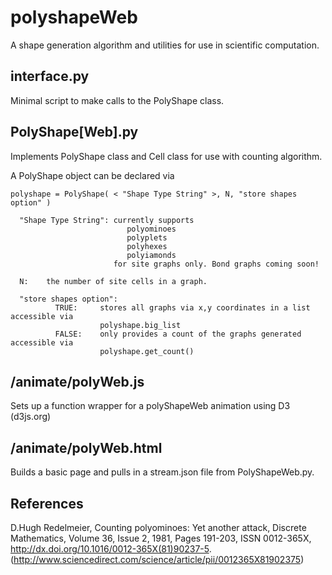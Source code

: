 polyshapeWeb
============

A shape generation algorithm and utilities for use in scientific computation.

interface.py
------------
  Minimal script to make calls to the PolyShape class.

PolyShape[Web].py
-----------------
  Implements PolyShape class and Cell class for use with counting algorithm.
  
  
  A PolyShape object can be declared via
  
    polyshape = PolyShape( < "Shape Type String" >, N, "store shapes option" )
    
      "Shape Type String": currently supports
                              polyominoes
                              polyplets
                              polyhexes
                              polyiamonds
                           for site graphs only. Bond graphs coming soon!
                           
      N:    the number of site cells in a graph.
      
      "store shapes option":
              TRUE:     stores all graphs via x,y coordinates in a list accessible via
                        polyshape.big_list
              FALSE:    only provides a count of the graphs generated accessible via
                        polyshape.get_count()
/animate/polyWeb.js
-------------------
  Sets up a function wrapper for a polyShapeWeb animation using D3 (d3js.org)
  
/animate/polyWeb.html
---------------------
  Builds a basic page and pulls in a stream<N><Shape>.json file from PolyShapeWeb.py.
  
References
----------
D.Hugh Redelmeier, Counting polyominoes: Yet another attack, Discrete Mathematics, Volume 36, Issue 2, 1981, Pages 191-203, ISSN 0012-365X, http://dx.doi.org/10.1016/0012-365X(81)90237-5.
(http://www.sciencedirect.com/science/article/pii/0012365X81902375)
